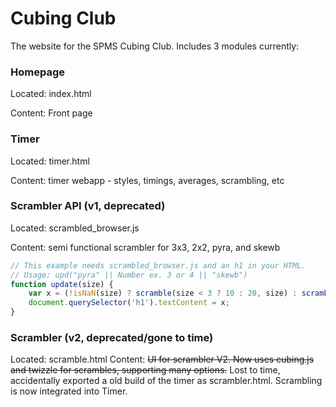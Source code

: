 # Cubing Club
The website for the SPMS Cubing Club. Includes 3 modules currently:

### Homepage
Located: index.html

Content: Front page
### Timer
Located: timer.html

Content: timer webapp - styles, timings, averages, scrambling, etc
### Scrambler API (v1, deprecated)
Located: scrambled_browser.js

Content: semi functional scrambler for 3x3, 2x2, pyra, and skewb

```js
// This example needs scrambled_browser.js and an h1 in your HTML.
// Usage: upd("pyra" || Number ex. 3 or 4 || "skewb")
function update(size) {
    var x = (!isNaN(size) ? scramble(size < 3 ? 10 : 20, size) : scramble(12, size));
    document.querySelector('h1').textContent = x;
}
```

### Scrambler (v2, deprecated/gone to time)
Located: scramble.html
Content: ~~UI for scrambler V2. Now uses cubing.js and twizzle for scrambles, supporting many options.~~
Lost to time, accidentally exported a old build of the timer as scrambler.html. Scrambling is now integrated into Timer.
